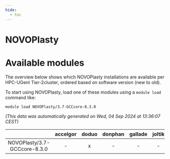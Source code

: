 ```yaml
---
hide:
  - toc
---
```


NOVOPlasty
==========

# Available modules


The overview below shows which NOVOPlasty installations are available per HPC-UGent Tier-2cluster, ordered based on software version (new to old).

To start using NOVOPlasty, load one of these modules using a `module load` command like:

```shell
module load NOVOPlasty/3.7-GCCcore-8.3.0
```

*(This data was automatically generated on Wed, 04 Sep 2024 at 13:36:07 CEST)*  

| |accelgor|doduo|donphan|gallade|joltik|shinx|skitty|
| :---: | :---: | :---: | :---: | :---: | :---: | :---: | :---: |
|NOVOPlasty/3.7-GCCcore-8.3.0|-|x|-|-|-|-|x|
